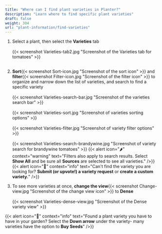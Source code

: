 ```yaml
---
title: "Where can I find plant varieties in Planter?"
description: "Learn where to find specific plant varieties"
draft: false
weight: 304
url: "plant-information/find-varieties"
---
```


1. Select a plant, then select the **Varieties** tab<br /><br />
{{< screenshot Varieties-tab2.jpg "Screenshot of the Varieties tab for tomatoes" >}}<br /><br />

2. **Sort**{{< screenshot Sort-icon.jpg "Screenshot of the sort icon" >}} and **filter**{{< screenshot Filter-icon.jpg "Screenshot of the filter icon" >}} to organize and narrow down the list of varieties, and search to find a specific variety<br /><br />
{{< screenshot Varieties-search-bar.jpg "Screenshot of the varieties search bar" >}}<br /><br />
{{< screenshot Varieties-sort.jpg "Screenshot of varieties sorting options" >}}<br /><br />
{{< screenshot Varieties-filter.jpg "Screenshot of variety filter options" >}}<br /><br />
{{< screenshot Varieties-search-brandywine.jpg "Screenshot of variety search for brandywine tomatoes" >}}
{{< alert icon="🌶️" context="warning" text="Filters also apply to search results. Select **Show All** and be sure all **Sources** are selected to see all varieties." />}}
{{< alert icon="🥬" context="info" text="Can't find the variety you are looking for? **Submit (or upvote!) a variety request** or **create a custom variety.**" />}}

3. To see more varieties at once, **change the view**{{< screenshot Change-view.jpg "Screenshot of the change view icon" >}} to **Dense**<br /><br />
{{< screenshot Varieties-dense-view.jpg "Screenshot of the Dense variety view" >}}

{{< alert icon="🍅" context="info" text="Found a plant variety you have to have in your garden? Select the **Down arrow** under the variety- many varieties have the option to **Buy Seeds**" />}}
